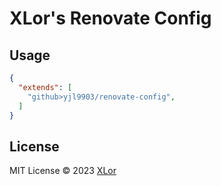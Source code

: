 # XLor's Renovate Config

## Usage

```json
{
  "extends": [
    "github>yjl9903/renovate-config",
  ]
}
```

## License

MIT License © 2023 [XLor](https://github.com/yjl9903)
